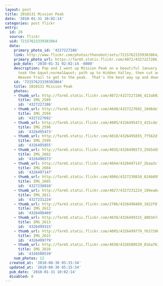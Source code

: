 ```yaml
---
layout: post
title: 2010131 Mission Peak
date: '2010-01-31 10:02:14'
categories: post flickr
entry:
  id: 20
  source: flickr
  uid: 72157623339383864
  data:
    primary_photo_id: '4327227286'
    link: http://www.flickr.com/photos/thenobot/sets/72157623339383864/
    primary_photo_url: https://farm5.static.flickr.com/4072/4327227286_d13a892d26_m.jpg
    pub_date: '2010-01-31 02:02:14 -0800'
    description: Pop and I went up Mission Peak on a beautiful January morning.  We
      took the &quot;normal&quot; path up to Hidden Valley, then cut across to Horse
      Heaven Trail to get to the peak.  That's the best way up and down.
    id: '72157623339383864'
    title: 2010131 Mission Peak
    photos:
    - thumb_url: http://farm5.static.flickr.com/4072/4327227286_d13a892d26_s.jpg
      title: IMG_2589
      id: '4327227286'
    - thumb_url: http://farm5.static.flickr.com/4040/4327227692_19d6de733c_s.jpg
      title: IMG_2594
      id: '4327227692'
    - thumb_url: http://farm5.static.flickr.com/4005/4326495473_415cde171f_s.jpg
      title: IMG_2596
      id: '4326495473'
    - thumb_url: http://farm5.static.flickr.com/4010/4326495855_7f562d1d8b_s.jpg
      title: IMG_2599
      id: '4326495855'
    - thumb_url: http://farm5.static.flickr.com/4035/4326496573_2565dd5b0a_s.jpg
      title: IMG_2602
      id: '4326496573'
    - thumb_url: http://farm5.static.flickr.com/4044/4326497147_2baa3cfb79_s.jpg
      title: IMG_2604
      id: '4326497147'
    - thumb_url: http://farm5.static.flickr.com/4066/4327230810_624b8959d3_s.jpg
      title: IMG_2605
      id: '4327230810'
    - thumb_url: http://farm5.static.flickr.com/4027/4327231224_199ea6ee1e_s.jpg
      title: IMG_2611
      id: '4327231224'
    - thumb_url: http://farm3.static.flickr.com/2706/4326498469_1922f8fd17_s.jpg
      title: IMG_2612
      id: '4326498469'
    - thumb_url: http://farm5.static.flickr.com/4039/4326499315_d003474e53_s.jpg
      title: IMG_2613
      id: '4326499315'
    - thumb_url: http://farm5.static.flickr.com/4005/4326499779_f637200dc7_s.jpg
      title: IMG_2615
      id: '4326499779'
    - thumb_url: http://farm5.static.flickr.com/4030/4326500539_016a7634b7_s.jpg
      title: IMG_2616
      id: '4326500539'
    num_photos: 12
  created_at: '2010-08-30 05:15:34'
  updated_at: '2010-08-30 05:15:34'
  pub_date: '2010-01-31 10:02:14'
  disabled: 0
---
```

